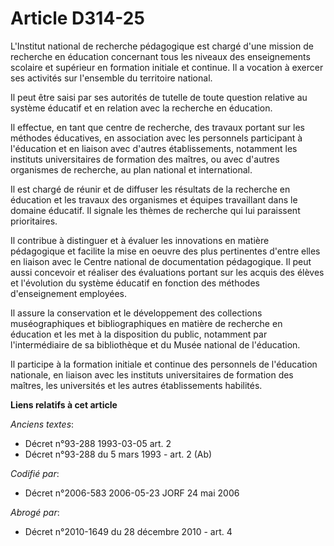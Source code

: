 # Article D314-25

L'Institut national de recherche pédagogique est chargé d'une mission de recherche en éducation concernant tous les niveaux
des enseignements scolaire et supérieur en formation initiale et continue. Il a vocation à exercer ses activités sur
l'ensemble du territoire national.

Il peut être saisi par ses autorités de tutelle de toute question relative au système éducatif et en relation avec la
recherche en éducation.

Il effectue, en tant que centre de recherche, des travaux portant sur les méthodes éducatives, en association avec les
personnels participant à l'éducation et en liaison avec d'autres établissements, notamment les instituts universitaires de
formation des maîtres, ou avec d'autres organismes de recherche, au plan national et international.

Il est chargé de réunir et de diffuser les résultats de la recherche en éducation et les travaux des organismes et équipes
travaillant dans le domaine éducatif. Il signale les thèmes de recherche qui lui paraissent prioritaires.

Il contribue à distinguer et à évaluer les innovations en matière pédagogique et facilite la mise en oeuvre des plus
pertinentes d'entre elles en liaison avec le Centre national de documentation pédagogique. Il peut aussi concevoir et
réaliser des évaluations portant sur les acquis des élèves et l'évolution du système éducatif en fonction des méthodes
d'enseignement employées.

Il assure la conservation et le développement des collections muséographiques et bibliographiques en matière de recherche en
éducation et les met à la disposition du public, notamment par l'intermédiaire de sa bibliothèque et du Musée national de
l'éducation.

Il participe à la formation initiale et continue des personnels de l'éducation nationale, en liaison avec les instituts
universitaires de formation des maîtres, les universités et les autres établissements habilités.

**Liens relatifs à cet article**

_Anciens textes_:

  - Décret n°93-288 1993-03-05 art. 2
  - Décret n°93-288 du 5 mars 1993 - art. 2 (Ab)

_Codifié par_:

  - Décret n°2006-583 2006-05-23 JORF 24 mai 2006

_Abrogé par_:

  - Décret n°2010-1649 du 28 décembre 2010 - art. 4
